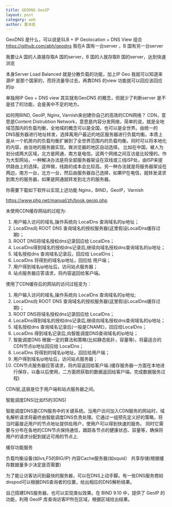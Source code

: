 ```yaml
---
title: GEODNS GeoIP
layout: post
category: web
author: 夏泽民
---
```

GeoDNS 是什么，可以说是SLB + IP Geolocation + DNS View 组合
https://github.com/abh/geodns
我在A 国有一台server ，B 国有另一台server

我要让A 国的人直接存取A 国的server，B 国的人就存取B 国的server，达到快速浏览

本身Server Load Balanced 就是分散负载的功能，加上IP Geo 我就可以知道来源IP 是那个国家的，而将流量导过去，再靠DNS 的view 功能就可以回应该回应的ip

单独用IP Geo + DNS view 其实就有GeoDNS 的概念，但就少了判断server 是不是挂了的功能，会是美中不足的地方。
<!-- more -->
如何用BIND, GeoIP, Nginx, Varnish来创建你自己的高效的CDN网络？
CDN，意思是Content Distrubtion Network，意思是内容分发网络，简单的说，就是全地域范围内的负载均衡，全地域的概念可以是全国，也可以是全世界。由统一的DNS服务器进行地址转发，选择离用户最近的地区服务器进行负载均衡。本质上是从一个机房内的负载均衡扩展到了全世界范围内的负载均衡。同时可以将本地化的内容，由当地的服务器实现。做浏览器的地区自动选择。
比如在中国，被人为划分成两大区域，北方是网通，南方是电信。这两个网络之间互访是比较慢的。作为大型网站，一种解决办法是将全部服务器架设在双线或三线ISP处，由ISP来提供路由上的选择。这样做，线路的成本会比较高。另一种办法就是将服务器架设在两边，南方一台，北方一台，然后由服务器自己选择，如果IP在电信，就转发请求到南方的服务器，如果是网通就转发到北方的服务器。

你需要下载如下软件以实现上述功能
Nginx，BIND，GeoIP，Varnish

https://www.php.net/manual/zh/book.geoip.php


未使用CDN缓存网站的过程为:

 1. 用户输入访问的域名,操作系统向 LocalDns 查询域名的ip地址；
 2. LocalDns向 ROOT DNS 查询域名的授权服务器(这里假设LocalDns缓存过期)；
 3. ROOT DNS将域名授权dns记录回应给 LocalDns；
 4. LocalDns得到域名的授权dns记录后,继续向域名授权dns查询域名的ip地址；
 5. 域名授权dns 查询域名记录后，回应给 LocalDns；
 6. LocalDns 将得到的域名ip地址，回应给 用户端；
 7. 用户得到域名ip地址后，访问站点服务器；
 8. 站点服务器应答请求，将内容返回给客户端。

使用了CDN缓存后的网站的访问过程变为：

 1. 用户输入访问的域名,操作系统向 LocalDns 查询域名的ip地址;
 2. LocalDns向 ROOT DNS 查询域名的授权服务器(这里假设LocalDns缓存过期)；
 3. ROOT DNS将域名授权dns记录回应给 LocalDns；
 4. LocalDns得到域名的授权dns记录后,继续向域名授权dns查询域名的ip地址；
 5. 域名授权dns 查询域名记录后(一般是CNAME)，回应给LocalDns；
 6. LocalDns 得到域名记录后,向智能调度DNS查询域名的ip地址；
 7. 智能调度DNS 根据一定的算法和策略(比如静态拓扑，容量等)，将最适合的CDN节点ip地址回应给 LocalDns；
 8. LocalDns 将得到的域名ip地址，回应给用户端；
 9. 用户得到域名ip地址后，访问站点服务器；
 10. CDN节点服务器应答请求，将内容返回给客户端.(缓存服务器一方面在本地进行保存，以备以后使用，二方面把获取的数据返回给客户端，完成数据服务过程)

CDN层,这层是位于用户端和站点服务器之间。

智能调度DNS(比如f5的3DNS)

智能调度DNS是CDN服务中的关键系统。当用户访问加入CDN服务的网站时，域名解析请求将最终由智能调度DNS负责处理。它通过一组预先定义好的策略，将当时最接近用户的节点地址提供给用户，使用户可以得到快速的服务。 
同时它需要与分布在各地的CDN节点保持通信，跟踪各节点的健康状态、容量等，确保将用户的请求分配到就近可用的节点上.

缓存功能服务

负载均衡设备(如lvs,F5的BIG/IP)
内容Cache服务器(如squid）
共享存储(根据缓存数据量多少决定是否需要)

为了能让访客访问到最快的服务器，可以在DNS上动手脚。有一些DNS服务商如dnspod可以根据DNS查询者的位置，给出相应的DNS解析结果。

自己搭建DNS服务器，也可以实现类似效果。在 BIND 9.10 中，提供了 GeoIP 的功能，利用 GeoIP 库查询访客IP所在区域，根据区域给出结果。
